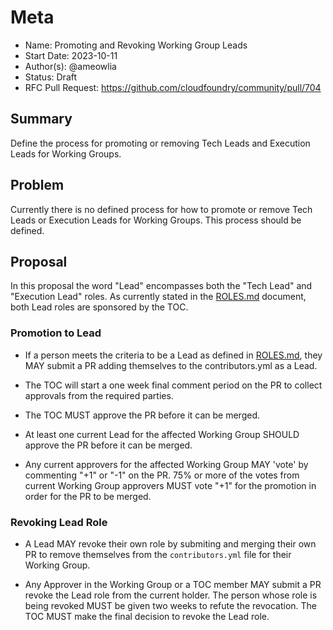 # Meta
[meta]: #meta
- Name: Promoting and Revoking Working Group Leads
- Start Date: 2023-10-11
- Author(s): @ameowlia
- Status: Draft <!-- Acceptable values: Draft, Approved, On Hold, Superseded -->
- RFC Pull Request: https://github.com/cloudfoundry/community/pull/704

## Summary

Define the process for promoting or removing Tech Leads and Execution Leads for
Working Groups.

## Problem

Currently there is no defined process for how to promote or remove Tech Leads
or Execution Leads for Working Groups. This process should be defined.

## Proposal
In this proposal the word "Lead" encompasses both the "Tech Lead" and
"Execution Lead" roles. As currently stated in the
[ROLES.md](https://github.com/cloudfoundry/community/blob/main/toc/ROLES.md)
document, both Lead roles are sponsored by the TOC. 

### Promotion to Lead
* If a person meets the criteria to be a Lead as defined in
  [ROLES.md](https://github.com/cloudfoundry/community/blob/main/toc/ROLES.md),
  they MAY submit a PR adding themselves to the contributors.yml as a Lead.

* The TOC will start a one week final comment period on the PR to collect
  approvals from the required parties.

* The TOC MUST approve the PR before it can be merged.

* At least one current Lead for the affected Working Group SHOULD approve the PR
  before it can be merged.

* Any current approvers for the affected Working Group MAY 'vote' by commenting
  "+1" or "-1" on the PR. 75% or more of the votes from current Working Group
  approvers MUST vote "+1" for the promotion in order for the PR to be merged.

### Revoking Lead Role
* A Lead MAY revoke their own role by submiting and merging their own PR to
  remove themselves from the `contributors.yml` file for their Working Group.
  
* Any Approver in the Working Group or a TOC member MAY submit a PR revoke the
  Lead role from the current holder. The person whose role is being revoked
  MUST be given two weeks to refute the revocation. The TOC MUST make the final
  decision to revoke the Lead role.

  
